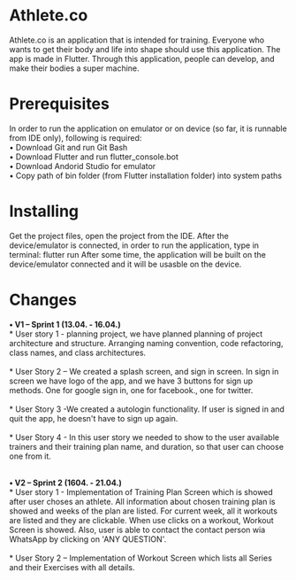 # Athlete.co

Athlete.co is an application that is intended for training.
Everyone who wants to get their body and life into shape should use this application. The app is made in Flutter.
Through this application, people can develop, and make their bodies a super machine.

# Prerequisites
In order to run the application on emulator or on device (so far, it is runnable from IDE only), following is required:<br/>
•	Download Git and run Git Bash<br/>
•	Download Flutter and run flutter_console.bot<br/>
•	Download Andorid Studio for emulator<br/>
•	Copy path of bin folder (from Flutter installation folder) into system paths

# Installing
Get the project files, open the project from the IDE. After the device/emulator is connected, in order to run the application, type in terminal:
		flutter run
After some time, the application will be built on the device/emulator connected and it will be usasble on the device.


# Changes
**•	V1 – Sprint 1 (13.04. - 16.04.)<br/>** *
  	User story 1 - planning project, we have planned 
   planning of project architecture and structure.
   Arranging naming convention, code refactoring, class names, and class architectures.<br/><br/>*
   	User Story 2 – We created a splash screen, and sign in screen. In sign in screen we have logo of the app, and we have 3 buttons for sign up methods.
       One for google sign in, one for facebook., one for twitter.<br/><br/>*
   	User Story 3 -We created a autologin functionality. If user is signed in and quit the app, he doesn't have to sign up again.<br/><br/>*
    User Story 4 - In this user story we needed to show to the user available trainers and their training plan name, and duration, so that user can choose one from it.<br/><br/>


**•	V2 – Sprint 2 (1604. - 21.04.)<br/>** *
  	User story 1 - Implementation of Training Plan Screen which is showed after user choses an athlete. All information about chosen training plan is showed and weeks of the plan are listed. For current week, all it workouts are listed and they are clickable. When use clicks on a workout, Workout Screen is showed. Also, user is able to contact the contact person wia WhatsApp by clicking on 'ANY QUESTION'.<br/><br/>*
   	User Story 2 – Implementation of Workout Screen which lists all Series and their Exercises with all details.<br/><br/>
